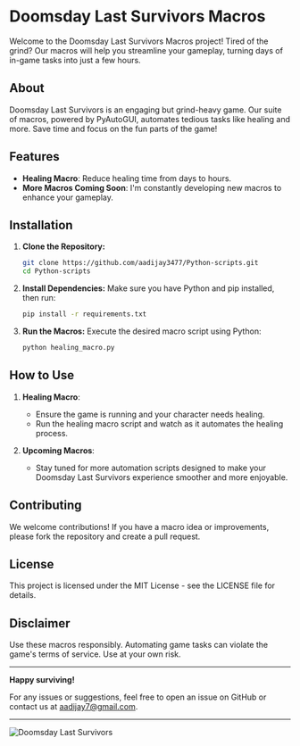 # Doomsday Last Survivors Macros

Welcome to the Doomsday Last Survivors Macros project! Tired of the grind? Our macros will help you streamline your gameplay, turning days of in-game tasks into just a few hours. 

## About

Doomsday Last Survivors is an engaging but grind-heavy game. Our suite of macros, powered by PyAutoGUI, automates tedious tasks like healing and more. Save time and focus on the fun parts of the game!

## Features

- **Healing Macro**: Reduce healing time from days to hours.
- **More Macros Coming Soon**: I'm constantly developing new macros to enhance your gameplay.

## Installation

1. **Clone the Repository:**
    ```sh
    git clone https://github.com/aadijay3477/Python-scripts.git
    cd Python-scripts
    ```

2. **Install Dependencies:**
    Make sure you have Python and pip installed, then run:
    ```sh
    pip install -r requirements.txt
    ```

3. **Run the Macros:**
    Execute the desired macro script using Python:
    ```sh
    python healing_macro.py
    ```

## How to Use

1. **Healing Macro**:
    - Ensure the game is running and your character needs healing.
    - Run the healing macro script and watch as it automates the healing process.
    
2. **Upcoming Macros**:
    - Stay tuned for more automation scripts designed to make your Doomsday Last Survivors experience smoother and more enjoyable.

## Contributing

We welcome contributions! If you have a macro idea or improvements, please fork the repository and create a pull request.

## License

This project is licensed under the MIT License - see the LICENSE file for details.

## Disclaimer

Use these macros responsibly. Automating game tasks can violate the game's terms of service. Use at your own risk.

---

**Happy surviving!**

For any issues or suggestions, feel free to open an issue on GitHub or contact us at aadijay7@gmail.com.

---

![Doomsday Last Survivors](https://statics.9458.com/game/1120/news/2023/11/22/211349_655eb55dd5f943017.png)
